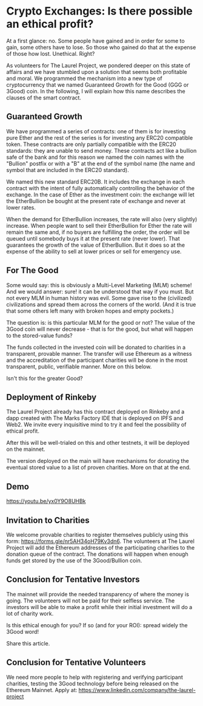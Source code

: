 # Crypto Exchanges: Is there possible an ethical profit?

At a first glance: no. Some people have gained and in order for some to gain, some others have to lose. So those who gained do that at the expense of those how lost. Unethical. Right?

As volunteers for The Laurel Project, we pondered deeper on this state of affairs and we have stumbled upon a solution that seems both profitable and moral. We programmed the mechanism into a new type of cryptocurrency that we named Guaranteed Growth for the Good (GGG or 3Good) coin. In the following, I will explain how this name describes the clauses of the smart contract.

## Guaranteed Growth

We have programmed a series of contracts: one of them is for investing pure Ether and the rest of the series is for investing any ERC20 compatible token. These contracts are only partially compatible with the ERC20 standards: they are unable to send money. These contracts act like a bullion safe of the bank and for this reason we named the coin names with the "Bullion" postfix or with a "B" at the end of the symbol name (the name and symbol that are included in the ERC20 standard).

We named this new standard ERC20B. It includes the exchange in each contract with the intent of fully automatically controlling the behavior of the exchange. In the case of Ether as the investment coin: the exchange will let the EtherBullion be bought at the present rate of exchange and never at lower rates.

When the demand for EtherBullion increases, the rate will also (very slightly) increase. When people want to sell their EtherBullion for Ether the rate will remain the same and, if no buyers are fulfilling the order, the order will be queued until somebody buys it at the present rate (never lower). That guarantees the growth of the value of EtherBullion. But it does so at the expense of the ability to sell at lower prices or sell for emergency use.

## For The Good

Some would say: this is obviously a Multi-Level Marketing (MLM) scheme! And we would answer: sure! it can be understood that way if you must. But not every MLM in human history was evil. Some gave rise to the (civilized) civilizations and spread them across the corners of the world. (And it is true that some others left many with broken hopes and empty pockets.)

The question is: is this particular MLM for the good or not? The value of the 3Good coin will never decrease - that is for the good, but what will happen to the stored-value funds?

The funds collected in the invested coin will be donated to charities in a transparent, provable manner. The transfer will use Ethereum as a witness and the accreditation of the participant charities will be done in the most transparent, public, verifiable manner. More on this below.

Isn't this for the greater Good?

## Deployment of Rinkeby

The Laurel Project already has this contract deployed on Rinkeby and a dapp created with The Marks Factory IDE that is deployed on IPFS and Web2. We invite every inquisitive mind to try it and feel the possibility of ethical profit.

After this will be well-trialed on this and other testnets, it will be deployed on the mainnet.

The version deployed on the main will have mechanisms for donating the eventual stored value to a list of proven charities. More on that at the end.

## Demo

https://youtu.be/yx0Y9O8UHBk

## Invitation to Charities

We welcome provable charities to register themselves publicly using this form: https://forms.gle/nr5AH34oH79Kv3dn6. The volunteers at The Laurel Project will add the Ethereum addresses of the participating charities to the donation queue of the contract. The donations will happen when enough funds get stored by the use of the 3Good/Bullion coin.

## Conclusion for Tentative Investors

The mainnet will provide the needed transparency of where the money is going. The volunteers will not be paid for their selfless service. The investors will be able to make a profit while their initial investment will do a lot of charity work.

Is this ethical enough for you? If so (and for your ROI): spread widely the 3Good word!

Share this article.

## Conclusion for Tentative Volunteers

We need more people to help with registering and verifying participant charities, testing the 3Good technology before being released on the Ethereum Mainnet. Apply at: https://www.linkedin.com/company/the-laurel-project

